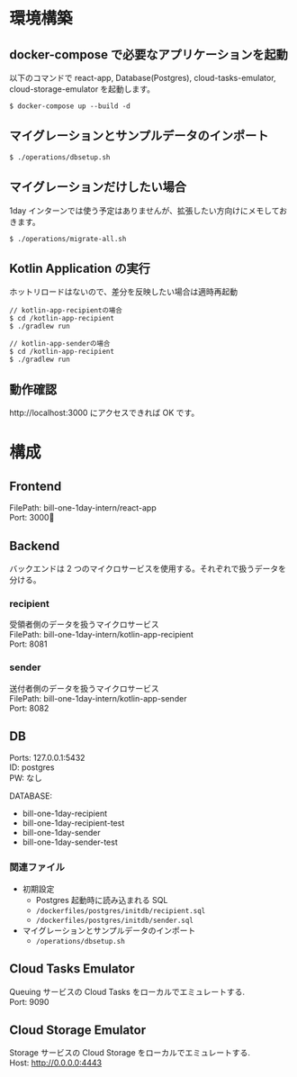 # 環境構築

## docker-compose で必要なアプリケーションを起動

以下のコマンドで react-app, Database(Postgres), cloud-tasks-emulator, cloud-storage-emulator を起動します。

```shell
$ docker-compose up --build -d
```

## マイグレーションとサンプルデータのインポート

```shell
$ ./operations/dbsetup.sh
```

## マイグレーションだけしたい場合

1day インターンでは使う予定はありませんが、拡張したい方向けにメモしておきます。

```shell
$ ./operations/migrate-all.sh
```

## Kotlin Application の実行

ホットリロードはないので、差分を反映したい場合は適時再起動

```shell
// kotlin-app-recipientの場合
$ cd /kotlin-app-recipient
$ ./gradlew run

// kotlin-app-senderの場合
$ cd /kotlin-app-recipient
$ ./gradlew run
```

## 動作確認

http://localhost:3000 にアクセスできれば OK です。

# 構成

## Frontend

FilePath: bill-one-1day-intern/react-app  
Port: 3000

## Backend

バックエンドは 2 つのマイクロサービスを使用する。それぞれで扱うデータを分ける。

### recipient

受領者側のデータを扱うマイクロサービス  
FilePath: bill-one-1day-intern/kotlin-app-recipient  
Port: 8081

### sender

送付者側のデータを扱うマイクロサービス  
FilePath: bill-one-1day-intern/kotlin-app-sender  
Port: 8082

## DB

Ports: 127.0.0.1:5432  
ID: postgres  
PW: なし

DATABASE:

- bill-one-1day-recipient
- bill-one-1day-recipient-test
- bill-one-1day-sender
- bill-one-1day-sender-test

### 関連ファイル

- 初期設定
  - Postgres 起動時に読み込まれる SQL
  - `/dockerfiles/postgres/initdb/recipient.sql`
  - `/dockerfiles/postgres/initdb/sender.sql`
- マイグレーションとサンプルデータのインポート
  - `/operations/dbsetup.sh`

## Cloud Tasks Emulator

Queuing サービスの Cloud Tasks をローカルでエミュレートする.  
Port: 9090

## Cloud Storage Emulator

Storage サービスの Cloud Storage をローカルでエミュレートする.  
Host: http://0.0.0.0:4443
